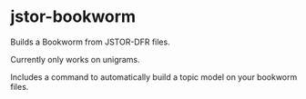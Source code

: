 # jstor-bookworm

Builds a Bookworm from JSTOR-DFR files.


Currently only works on unigrams.


Includes a command to automatically build a topic model on your bookworm files.
